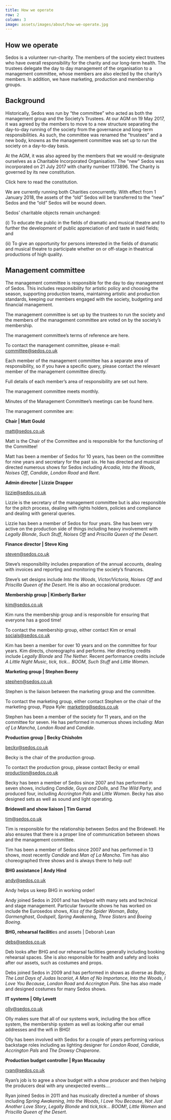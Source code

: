```yaml
---
title: How we operate
row: 2
column: 3
image: assets/images/about/how-we-operate.jpg
---
```

## How we operate

Sedos is a volunteer run-charity. The members of the society elect trustees who have overall responsibility for the charity and our long-term health. The trustees delegate the day to day management of the organisation to a management committee, whose members are also elected by the charity’s members. In addition, we have marketing, production and membership groups.  

## Background

Historically, Sedos was run by “the committee” who acted as both the management group and the Society’s Trustees. At our AGM on 19 May 2017, it was agreed by the members to move to a new structure separating the day-to-day running of the society from the governance and long-term responsibilities. As such, the committee was renamed the "trustees” and a new body, knowns as the management committee was set up to run the society on a day-to-day basis.

At the AGM, it was also agreed by the members that we would re-designate ourselves as a Charitable Incorporated Organisation. The “new” Sedos was incorporated on 21 July 2017 with charity number 1173896. The Charity is governed by its new constitution.

Click here to read the constitution.  

We are currently running both Charities concurrently. With effect from 1 January 2018, the assets of the “old” Sedos will be transferred to the “new” Sedos and the “old” Sedos will be wound down.  

Sedos’ charitable objects remain unchanged:

(i)              To educate the public in the fields of dramatic and musical theatre and to further the development of public appreciation of and taste in said fields; and

(ii)             To give an opportunity for persons interested in the fields of dramatic and musical theatre to participate whether on or off-stage in theatrical productions of high quality.

## Management committee

The management committee is responsible for the day to day management of Sedos. This includes responsibility for artistic policy and choosing the season, supporting production teams, maintaining artistic and production standards, keeping our members engaged with the society, budgeting and financial management.

The management committee is set up by the trustees to run the society and the members of the management committee are voted on by the society’s membership.

The management committee’s terms of reference are here.

To contact the management committee, please e-mail: committee@sedos.co.uk

Each member of the management committee has a separate area of responsibility, so if you have a specific query, please contact the relevant member of the management committee directly.

Full details of each member’s area of responsibility are set out here.

The management committee meets monthly.

Minutes of the Management Committee’s meetings can be found here.

The management commitee are:

**Chair | Matt Gould**

matt@sedos.co.uk

Matt is the Chair of the Committee and is responsible for the functioning of the Committee!

Matt has been a member of Sedos for 10 years, has been on the committee for nine years and secretary for the past six. He has directed and musical directed numerous shows for Sedos including _Arcadia_, _Into the Woods_, _Noises Off_, _Candide_, _London Road_ and _Rent_.

**Admin director | Lizzie Drapper**

lizzie@sedos.co.uk

Lizzie is the secretary of the management committee but is also responsible for the pitch process, dealing with rights holders, policies and compliance and dealing with general queries.

Lizzie has been a member of Sedos for four years. She has been very active on the production side of things including heavy involvement with _Legally Blonde_, _Such Stuff_, _Noises Off_ and _Priscilla Queen of the Desert_.

**Finance director | Steve King**

steven@sedos.co.uk

Steve’s responsibility includes preparation of the annual accounts, dealing with invoices and reporting and monitoring the society’s finances.

Steve’s set designs include _Into the Woods_, _Victor/Victoria_, _Noises Off_ and _Priscilla Queen of the Desert_. He is also an occasional producer.

**Membership group | Kimberly Barker**

kim@sedos.co.uk

Kim runs the membership group and is responsible for ensuring that everyone has a good time!

To contact the membership group, either contact Kim or email socials@sedos.co.uk

Kim has been a member for over 10 years and on the committee for four years. Kim directs, choreographs and performs. Her directing credits include _Legally Blonde_ and _The Nether._ Recent performance credits include _A Little Night Music_, _tick, tick… BOOM_, _Such Stuff_ and _Little Women_.

**Marketing group | Stephen Beeny**

stephen@sedos.co.uk

Stephen is the liaison between the marketing group and the committee.

To contact the marketing group, either contact Stephen or the chair of the marketing group, Pippa Kyle: marketing@sedos.co.uk

Stephen has been a member of the society for 11 years, and on the committee for seven. He has performed in numerous shows including: _Man of La Mancha_, _London Road_ and _Candide_.

**Production group | Becky Chisholm**

becky@sedos.co.uk

Becky is the chair of the production group.

To contact the production group, please contact Becky or email production@sedos.co.uk

Becky has been a member of Sedos since 2007 and has performed in seven shows, including _Candide_, _Guys and Dolls_, and _The Wild Party_, and produced four, including _Accrington Pals_ and _Little Women_.  Becky has also designed sets as well as sound and light operating.

**Bridewell and show liaison | Tim Garrad**               

tim@sedos.co.uk

Tim is responsible for the relationship between Sedos and the Bridewell. He also ensures that there is a proper line of communication between shows and the management committee.

Tim has been a member of Sedos since 2007 and has performed in 13 shows, most recently _Candide_ and _Man of La Mancha_. Tim has also choreographed three shows and is always there to help out!

**BHG assistance | Andy Hind**

andy@sedos.co.uk

Andy helps us keep BHG in working order!

Andy joined Sedos in 2001 and has helped with many sets and technical and stage management. Particular favourite shows he has worked on include the Eurosedos shows, _Kiss of the Spider Woman_, _Baby_, _Gormenghast_, _Godspell_, _Spring Awakening_, _Three Sisters_ and _Boeing Boeing_.

**BHG, rehearsal faciliti**es and assets | Deborah Lean

debs@sedos.co.uk

Deb looks after BHG and our rehearsal facilities generally including booking rehearsal spaces. She is also responsible for health and safety and looks after our assets, such as costumes and props.

Debs joined Sedos in 2009 and has performed in shows as diverse as _Baby_, _The Last Days of Judas Iscariot_, _A Man of No Importance_, _Into the Woods_, _I Love You Because_, _London Road_ and _Accrington Pals_. She has also made and designed costumes for many Sedos shows.

**IT systems | Olly Levett**

olly@sedos.co.uk

Olly makes sure that all of our systems work, including the box office system, the membership system as well as looking after our email addresses and the wifi in BHG!

Olly has been involved with Sedos for a couple of years performing various backstage roles including as lighting designer for _London Road_, _Candide_, _Accrington Pals_ and _The Drowsy Chaperone_.

**Production budget controller | Ryan Macaulay** 

ryan@sedos.co.uk

Ryan’s job is to agree a show budget with a show producer and then helping the producers deal with any unexpected events….

Ryan joined Sedos in 2011 and has musically directed a number of shows including _Spring Awakening_, _Into the Woods_, _I Love You Because_, _Not Just Another Love Story_, _Legally Blonde_ and _tick,tick… BOOM!_, _Little Women_ and _Priscilla Queen of the Desert_.
